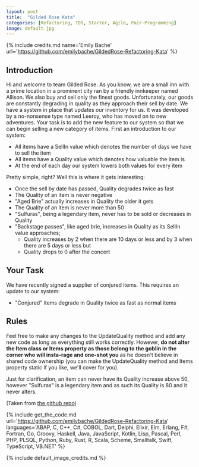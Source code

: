 ```yaml
---
layout: post
title:  "Gilded Rose Kata"
categories: [Refactoring, TDD, Starter, Agile, Pair-Programming]
image: default.jpg
---
```


{% include credits.md name='Emily Bache' url='https://github.com/emilybache/GildedRose-Refactoring-Kata' %}

## Introduction

Hi and welcome to team Gilded Rose. As you know, we are a small inn with 
a prime location in a prominent city ran by a friendly innkeeper named
Allison. We also buy and sell only the finest goods. Unfortunately, our
goods are constantly degrading in quality as they approach their sell by
date. We have a system in place that updates our inventory for us. It
was developed by a no-nonsense type named Leeroy, who has moved on to
new adventures. Your task is to add the new feature to our system so
that we can begin selling a new category of items. First an introduction
to our system:

* All items have a SellIn value which denotes the number of days we have
  to sell the item
* All items have a Quality value which denotes how valuable the item is
* At the end of each day our system lowers both values for every item

Pretty simple, right? Well this is where it gets interesting:

*  Once the sell by date has passed, Quality degrades twice as fast
*  The Quality of an item is never negative
*  "Aged Brie" actually increases in Quality the older it gets
*  The Quality of an item is never more than 50
*  "Sulfuras", being a legendary item, never has to be sold or decreases
   in Quality
*  "Backstage passes", like aged brie, increases in Quality as its
   SellIn value approaches;
   - Quality increases by 2 when there are 10 days or less and by 3 when
     there are 5 days or less but
   - Quality drops to 0 after the concert

## Your Task

We have recently signed a supplier of conjured items. This requires an
update to our system:

* "Conjured" items degrade in Quality twice as fast as normal items

## Rules

Feel free to make any changes to the UpdateQuality method and add any
new code as long as everything still works correctly. However, **do not
alter the Item class or Items property as those belong to the goblin in
the corner who will insta-rage and one-shot you** as he doesn't believe in
shared code ownership (you can make the UpdateQuality method and Items
property static if you like, we'll cover for you).

Just for clarification, an item can never have its Quality increase
above 50, however "Sulfuras" is a legendary item and as such its Quality
is 80 and it never alters.

(Taken from [the github repo](https://github.com/emilybache/GildedRose-Refactoring-Kata/blob/master/GildedRoseRequirements.txt))


{%
    include get_the_code.md 
    url='https://github.com/emilybache/GildedRose-Refactoring-Kata' 
    languages='ABAP, C, C++, C#, COBOL, Dart, Delphi, Elixir, Elm, Erlang,
    F#, Fortran, Go, Groovy, Haskell,  Java, JavaScript, Kotlin, Lisp,
    Pascal, Perl, PHP, PLSQL, Python, Ruby, Rust, R, Scala, Scheme,
    Smalltalk, Swift, TypeScript, VB.NET'
%}

{% include default_image_credits.md %}
